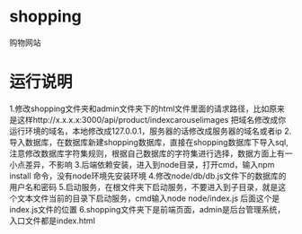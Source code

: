 # shopping
购物网站
# 运行说明
1.修改shopping文件夹和admin文件夹下的html文件里面的请求路径，比如原来是这样http://x.x.x.x:3000/api/product/indexcarouselimages 
  把域名修改成你运行环境的域名，本地修改成127.0.0.1，服务器的话修改成服务器的域名或者ip
2.导入数据库，在数据库新建shopping数据库，直接在shopping数据库下导入sql,注意修改数据库字符集规则，根据自己数据库的字符集进行选择，数据方面上有一小点差异，不影响
3.后端依赖安装，进入到node目录，打开cmd，输入npm install 命令，没有node环境先安装环境
4.修改node/db/db.js文件下的数据库的用户名和密码
5.启动服务，在根文件夹下启动服务，不要进入到子目录，就是这个文本文件当前的目录下启动服务，cmd输入node node/index.js 后面这个是index.js文件的位置
6.shopping文件夹下是前端页面，admin是后台管理系统，入口文件都是index.html
